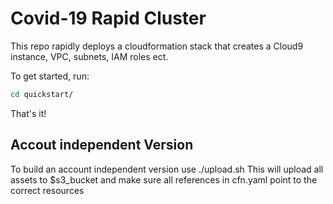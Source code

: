 # Covid-19 Rapid Cluster

This repo rapidly deploys a cloudformation stack that creates a Cloud9 instance, VPC, subnets, IAM roles ect.

To get started, run:

```bash
cd quickstart/
```

That's it!

## Accout  independent Version
To build an account independent version use ./upload.sh This will upload all assets to $s3_bucket and make sure all references in cfn.yaml point to the correct resources
